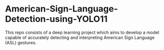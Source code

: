 # American-Sign-Language-Detection-using-YOLO11
This repo consists of a deep learning project which aims to develop a model capable of accurately detecting and interpreting American Sign Language (ASL) gestures.
